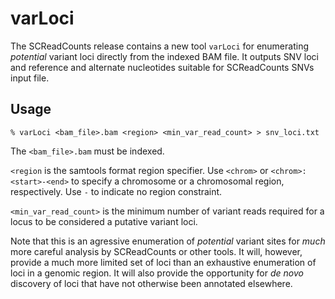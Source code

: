 
# varLoci

The SCReadCounts release contains a new tool `varLoci` for enumerating *potential* variant loci directly from the indexed BAM file. It outputs SNV loci and reference and alternate nucleotides suitable for SCReadCounts SNVs input file. 

## Usage

```
% varLoci <bam_file>.bam <region> <min_var_read_count> > snv_loci.txt
```

The ```<bam_file>.bam``` must be indexed. 

```<region``` is the samtools format region specifier. Use ```<chrom>``` or ```<chrom>:<start>-<end>``` to specify a chromosome or a chromosomal region, respectively. Use ```-``` to indicate no region constraint. 

```<min_var_read_count>``` is the minimum number of variant reads required for a locus to be considered a putative variant loci.

Note that this is an agressive enumeration of *potential* variant sites for *much* more careful analysis by SCReadCounts or other tools. It will, however, provide a much more limited set of loci than an exhaustive enumeration of loci in a genomic region. It will also provide the opportunity for *de novo* discovery of loci that have not otherwise been annotated elsewhere.
